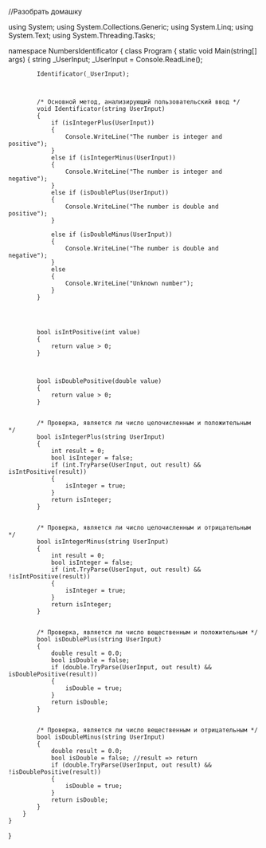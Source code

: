 //Разобрать домашку

using System;
using System.Collections.Generic;
using System.Linq;
using System.Text;
using System.Threading.Tasks;

namespace NumbersIdentificator
{
    class Program
    {
        static void Main(string[] args)
        {
            string _UserInput;
            _UserInput = Console.ReadLine();

            Identificator(_UserInput);



            /* Основной метод, анализирующий пользовательский ввод */
            void Identificator(string UserInput)
            {
                if (isIntegerPlus(UserInput))
                {
                    Console.WriteLine("The number is integer and positive");
                }
                else if (isIntegerMinus(UserInput))
                {
                    Console.WriteLine("The number is integer and negative");
                }
                else if (isDoublePlus(UserInput))
                {
                    Console.WriteLine("The number is double and positive");
                }

                else if (isDoubleMinus(UserInput))
                {
                    Console.WriteLine("The number is double and negative");
                }
                else
                {
                    Console.WriteLine("Unknown number");
                }
            }




            bool isIntPositive(int value)
            {
                return value > 0;
            }



            bool isDoublePositive(double value)
            {
                return value > 0;
            }


            /* Проверка, является ли число целочисленным и положительным */
            bool isIntegerPlus(string UserInput)
            {
                int result = 0;
                bool isInteger = false;
                if (int.TryParse(UserInput, out result) && isIntPositive(result))
                {
                    isInteger = true;
                }
                return isInteger;
            }


            /* Проверка, является ли число целочисленным и отрицательным */
            bool isIntegerMinus(string UserInput)
            {
                int result = 0;
                bool isInteger = false;
                if (int.TryParse(UserInput, out result) && !isIntPositive(result))
                {
                    isInteger = true;
                }
                return isInteger;
            }


            /* Проверка, является ли число вещественным и положительным */
            bool isDoublePlus(string UserInput)
            {
                double result = 0.0;
                bool isDouble = false;
                if (double.TryParse(UserInput, out result) && isDoublePositive(result))
                {
                    isDouble = true;
                }
                return isDouble;
            }


            /* Проверка, является ли число вещественным и отрицательным */
            bool isDoubleMinus(string UserInput)
            {
                double result = 0.0;
                bool isDouble = false; //result => return
                if (double.TryParse(UserInput, out result) && !isDoublePositive(result))
                {
                    isDouble = true;
                }
                return isDouble;
            }
        }
    }
}
